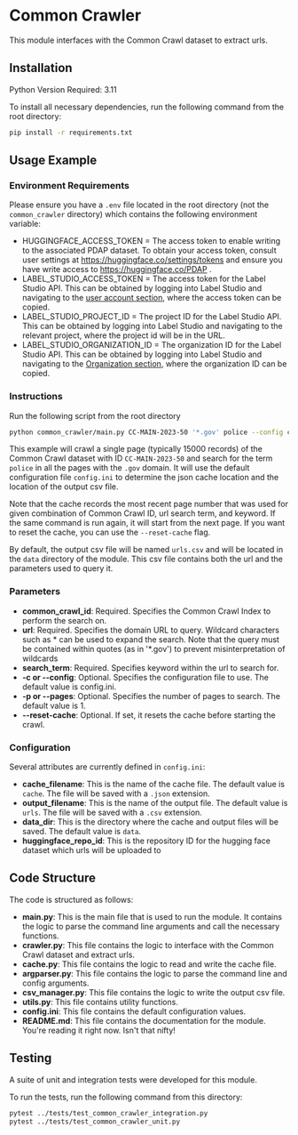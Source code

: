 # Common Crawler

This module interfaces with the Common Crawl dataset to extract urls.

## Installation

Python Version Required: 3.11

To install all necessary dependencies, run the following command from the root directory:

```bash
pip install -r requirements.txt
```


## Usage Example

### Environment Requirements

Please ensure you have a `.env` file located in the root directory (not the `common_crawler` directory) 
which contains the following environment variable:

* HUGGINGFACE_ACCESS_TOKEN = The access token to enable writing to the associated PDAP dataset.
To obtain your access token, consult user settings at <https://huggingface.co/settings/tokens>
and ensure you have write access to <https://huggingface.co/PDAP> .
* LABEL_STUDIO_ACCESS_TOKEN = The access token for the Label Studio API. This can be
  obtained by logging into Label Studio and navigating to the [user account section](https://app.heartex.com/user/account), where the access token can be copied.
* LABEL_STUDIO_PROJECT_ID = The project ID for the Label Studio API. This can be
  obtained by logging into Label Studio and navigating to the relevant project, where the project id will be in the URL.
* LABEL_STUDIO_ORGANIZATION_ID = The organization ID for the Label Studio API. This can
  be obtained by logging into Label Studio and navigating to the [Organization section](https://app.heartex.com/organization?page=1), where the organization ID can be copied.

### Instructions

Run the following script from the root directory
```bash
python common_crawler/main.py CC-MAIN-2023-50 '*.gov' police --config common_crawler/config.ini --pages 2
```

This example will crawl a single page (typically 15000 records) of the Common Crawl dataset with ID `CC-MAIN-2023-50` 
and search for the term `police` in all the pages with the `.gov` domain. It will use the default configuration file `config.ini`
to determine the json cache location and the location of the output csv file. 

Note that the cache records the most recent page number that was used for given combination of Common Crawl ID, url search term, and keyword. 
If the same command is run again, it will start from the next page.
If you want to reset the cache, you can use the `--reset-cache` flag.

By default, the output csv file will be named `urls.csv` and will be located in the `data`  directory of the module.
This csv file contains both the url and the parameters used to query it.

### Parameters

- **common_crawl_id**: Required. Specifies the Common Crawl Index to perform the search on.
- **url**: Required. Specifies the domain URL to query. Wildcard characters such as * can be used to expand the search. Note that the query must be contained within quotes (as in '*.gov') to prevent misinterpretation of wildcards
- **search_term**: Required. Specifies keyword within the url to search for.
- **-c or --config**: Optional. Specifies the configuration file to use. The default value is config.ini.
- **-p or --pages**: Optional. Specifies the number of pages to search. The default value is 1.
- **--reset-cache**: Optional. If set, it resets the cache before starting the crawl.

### Configuration

Several attributes are currently defined in `config.ini`:
- **cache_filename**: This is the name of the cache file. The default value is `cache`. The file will be saved with a `.json` extension.
- **output_filename**: This is the name of the output file. The default value is `urls`. The file will be saved with a `.csv` extension.
- **data_dir**: This is the directory where the cache and output files will be saved. The default value is `data`.
- **huggingface_repo_id**: This is the repository ID for the hugging face dataset which urls will be uploaded to

## Code Structure 

The code is structured as follows:
- **main.py**: This is the main file that is used to run the module. It contains the logic to parse the command line arguments and call the necessary functions.
- **crawler.py**: This file contains the logic to interface with the Common Crawl dataset and extract urls.
- **cache.py**: This file contains the logic to read and write the cache file.
- **argparser.py**: This file contains the logic to parse the command line and config arguments.
- **csv_manager.py**: This file contains the logic to write the output csv file.
- **utils.py**: This file contains utility functions.
- **config.ini**: This file contains the default configuration values.
- **README.md**: This file contains the documentation for the module. You're reading it right now. Isn't that nifty!

## Testing

A suite of unit and integration tests were developed for this module.

To run the tests, run the following command from this directory:

```bash
pytest ../tests/test_common_crawler_integration.py
pytest ../tests/test_common_crawler_unit.py
```